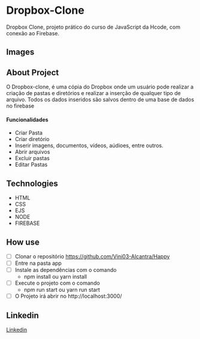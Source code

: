# Dropbox-Clone
Dropbox Clone, projeto prático do curso de JavaScript da Hcode, com conexão ao Firebase.

## Images

## About Project
O Dropbox-clone, é uma cópia do Dropbox onde um usuário pode realizar a criação de pastas e diretórios e realizar a inserção de qualquer tipo de arquivo.
Todos os dados inseridos são salvos dentro de uma base de dados no firebase
  #### **Funcionalidades**
  * Criar Pasta
  * Criar diretório
  * Inserir imagens, documentos, vídeos, aúdioes, entre outros.
  * Abrir arquivos
  * Excluir pastas
  * Editar Pastas

## Technologies
  * HTML
  * CSS
  * EJS
  * NODE 
  * FIREBASE
  
## How use
  - [ ] Clonar o repositório https://github.com/Vini03-Alcantra/Happy
  - [ ] Entre na pasta app
  - [ ] Instale as dependências com o comando
    - npm install ou yarn install 
  - [ ] Execute o projeto com o comando
    - npm run start ou yarn run start
  - [ ] O Projeto irá abrir no http://localhost:3000/
  
## Linkedin
[Linkedin](https://www.linkedin.com/in/vin%C3%ADcius-alcantra-barros-36946117a/)

